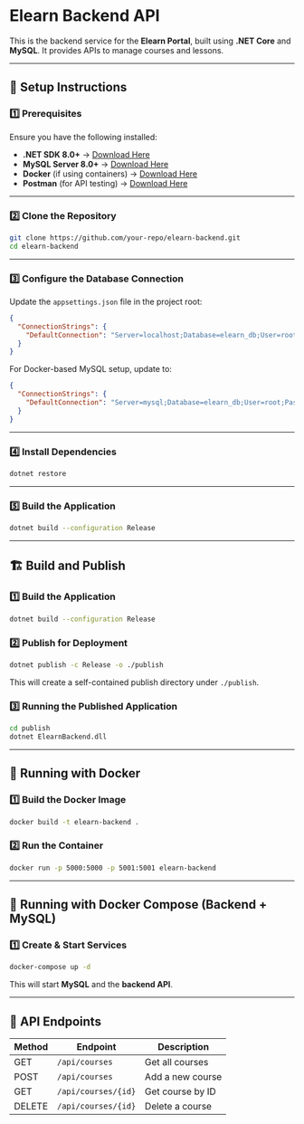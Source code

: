 # Elearn Backend API

This is the backend service for the **Elearn Portal**, built using **.NET Core** and **MySQL**. It provides APIs to manage courses and lessons.

---

## 🚀 Setup Instructions

### **1️⃣ Prerequisites**

Ensure you have the following installed:

- **.NET SDK 8.0+** → [Download Here](https://dotnet.microsoft.com/en-us/download)
- **MySQL Server 8.0+** → [Download Here](https://dev.mysql.com/downloads/)
- **Docker** (if using containers) → [Download Here](https://www.docker.com/get-started)
- **Postman** (for API testing) → [Download Here](https://www.postman.com/)

---

### **2️⃣ Clone the Repository**

```sh
git clone https://github.com/your-repo/elearn-backend.git
cd elearn-backend
```

---

### **3️⃣ Configure the Database Connection**

Update the `appsettings.json` file in the project root:

```json
{
  "ConnectionStrings": {
    "DefaultConnection": "Server=localhost;Database=elearn_db;User=root;Password=rootpassword;"
  }
}
```

For Docker-based MySQL setup, update to:

```json
{
  "ConnectionStrings": {
    "DefaultConnection": "Server=mysql;Database=elearn_db;User=root;Password=rootpassword;"
  }
}
```

---

### **4️⃣ Install Dependencies**

```sh
dotnet restore
```

---

### **5️⃣ Build the Application**

```sh
dotnet build --configuration Release
```

---

## 🏗️ Build and Publish

### **1️⃣ Build the Application**

```sh
dotnet build --configuration Release
```

### **2️⃣ Publish for Deployment**

```sh
dotnet publish -c Release -o ./publish
```

This will create a self-contained publish directory under `./publish`.

### **3️⃣ Running the Published Application**

```sh
cd publish
dotnet ElearnBackend.dll
```

---

## 🐳 Running with Docker

### **1️⃣ Build the Docker Image**

```sh
docker build -t elearn-backend .
```

### **2️⃣ Run the Container**

```sh
docker run -p 5000:5000 -p 5001:5001 elearn-backend
```

---

## 🔄 Running with Docker Compose (Backend + MySQL)

### **1️⃣ Create & Start Services**

```sh
docker-compose up -d
```

This will start **MySQL** and the **backend API**.

---

## 📡 API Endpoints

| Method | Endpoint            | Description      |
| ------ | ------------------- | ---------------- |
| GET    | `/api/courses`      | Get all courses  |
| POST   | `/api/courses`      | Add a new course |
| GET    | `/api/courses/{id}` | Get course by ID |
| DELETE | `/api/courses/{id}` | Delete a course  |

